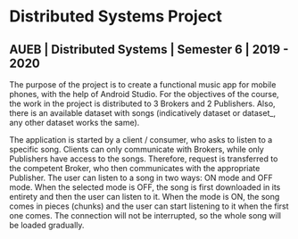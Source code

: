 # Distributed Systems Project
## AUEB | Distributed Systems | Semester 6 | 2019 - 2020

The purpose of the project is to create a functional music app for mobile phones, with the help of Android Studio.
For the objectives of the course, the work in the project is distributed to 3 Brokers and 2 Publishers. Also, there is an available dataset with songs 
(indicatively dataset or dataset_, any other dataset works the same).

The application is started by a client / consumer, who asks to listen to a specific song. Clients can only communicate with Brokers, while only Publishers have access to the songs.
Therefore, request is transferred to the competent Broker, who then communicates with the appropriate Publisher. The user can listen to a song in two ways: ON mode and OFF mode.
When the selected mode is OFF, the song is first downloaded in its entirety and then the user can listen to it. When the mode is ON, the song comes in pieces (chunks)
and the user can start listening to it when the first one comes. The connection will not be interrupted, so the whole song will be loaded gradually.
